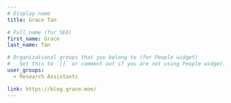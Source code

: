 ```yaml
---
# Display name
title: Grace Tan

# Full name (for SEO)
first_name: Grace
last_name: Tan

# Organizational groups that you belong to (for People widget)
#   Set this to `[]` or comment out if you are not using People widget.
user_groups:
  - Research Assistants

link: https://blog.grace.moe/
---
```

